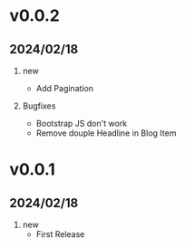 # v0.0.2
## 2024/02/18

1. [](#new)new
   * Add Pagination

2. [](#Bugfixes)Bugfixes
   * Bootstrap JS don't work
   * Remove douple Headline in Blog Item

# v0.0.1
## 2024/02/18

1. [](#new)new
   * First Release